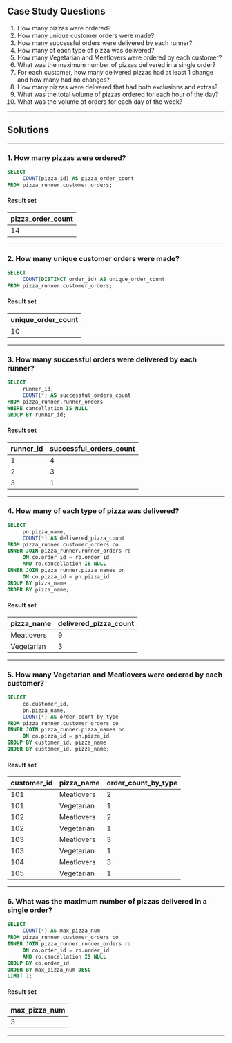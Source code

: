 ## Case Study Questions

1. How many pizzas were ordered?
2. How many unique customer orders were made?
3. How many successful orders were delivered by each runner?
4. How many of each type of pizza was delivered?
5. How many Vegetarian and Meatlovers were ordered by each customer?
6. What was the maximum number of pizzas delivered in a single order?
7. For each customer, how many delivered pizzas had at least 1 change and how many had no changes?
8. How many pizzas were delivered that had both exclusions and extras?
9. What was the total volume of pizzas ordered for each hour of the day?
10. What was the volume of orders for each day of the week?

---

## Solutions

---

### 1. How many pizzas were ordered?

```sql
SELECT
     COUNT(pizza_id) AS pizza_order_count
FROM pizza_runner.customer_orders;
```
#### Result set

| pizza_order_count |
| ----------------- |
| 14                |

---

### 2. How many unique customer orders were made?

```sql
SELECT
     COUNT(DISTINCT order_id) AS unique_order_count
FROM pizza_runner.customer_orders;
```
#### Result set

| unique_order_count |
| ------------------ |
| 10                 |

---

### 3. How many successful orders were delivered by each runner?

```sql
SELECT
     runner_id,
     COUNT(*) AS successful_orders_count
FROM pizza_runner.runner_orders
WHERE cancellation IS NULL
GROUP BY runner_id;
```

#### Result set

| runner_id | successful_orders_count |
| --------- | ----------------------- |
| 1         | 4                       |
| 2         | 3                       |
| 3         | 1                       |

---

### 4. How many of each type of pizza was delivered?

```sql
SELECT
     pn.pizza_name,
     COUNT(*) AS delivered_pizza_count
FROM pizza_runner.customer_orders co
INNER JOIN pizza_runner.runner_orders ro
     ON co.order_id = ro.order_id
     AND ro.cancellation IS NULL
INNER JOIN pizza_runner.pizza_names pn
     ON co.pizza_id = pn.pizza_id
GROUP BY pizza_name
ORDER BY pizza_name;
```

#### Result set

| pizza_name | delivered_pizza_count |
| ---------- | --------------------- |
| Meatlovers | 9                     |
| Vegetarian | 3                     |

---

### 5. How many Vegetarian and Meatlovers were ordered by each customer?

```sql
SELECT
     co.customer_id,
     pn.pizza_name,
     COUNT(*) AS order_count_by_type
FROM pizza_runner.customer_orders co
INNER JOIN pizza_runner.pizza_names pn
     ON co.pizza_id = pn.pizza_id
GROUP BY customer_id, pizza_name
ORDER BY customer_id, pizza_name;
```
#### Result set

| customer_id | pizza_name | order_count_by_type |
| ----------- | ---------- | ------------------- |
| 101         | Meatlovers | 2                   |
| 101         | Vegetarian | 1                   |
| 102         | Meatlovers | 2                   |
| 102         | Vegetarian | 1                   |
| 103         | Meatlovers | 3                   |
| 103         | Vegetarian | 1                   |
| 104         | Meatlovers | 3                   |
| 105         | Vegetarian | 1                   |

---

### 6. What was the maximum number of pizzas delivered in a single order?

```sql
SELECT
     COUNT(*) AS max_pizza_num
FROM pizza_runner.customer_orders co
INNER JOIN pizza_runner.runner_orders ro
     ON co.order_id = ro.order_id
     AND ro.cancellation IS NULL
GROUP BY co.order_id
ORDER BY max_pizza_num DESC
LIMIT 1;
```
#### Result set

| max_pizza_num |
| ------------- |
| 3             |

---

